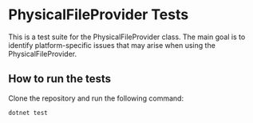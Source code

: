 # PhysicalFileProvider Tests

This is a test suite for the PhysicalFileProvider class. The main goal is to 
identify platform-specific issues that may arise when using the PhysicalFileProvider.


## How to run the tests

Clone the repository and run the following command:

```bash
dotnet test
```